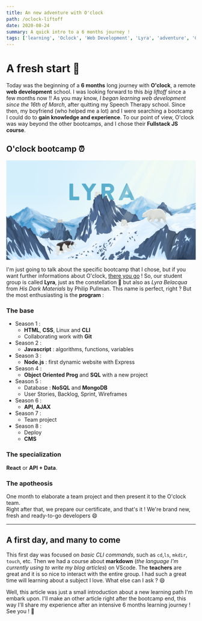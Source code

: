 ```yaml
---
title: An new adventure with O'clock
path: /oclock-liftoff
date: 2020-08-24
summary: A quick intro to a 6 months journey !
tags: ['learning', 'Oclock', 'Web Development', 'Lyra', 'adventure', 'CLI', 'markdown']
---
```


# A fresh start 🌱

Today was the beginning of a **6 months** long journey with **O'clock**, a remote **web development** school. I was looking forward to this *big liftoff* since a few months now !! As you may know, *I began learning web development since the 16th of March*, after quitting my Speech Therapy school. Since then, my boyfriend (who helped me a lot) and I were searching a bootcamp I could do to **gain knowledge and experience**. To our point of view, O'clock was way beyond the other bootcamps, and I chose their **Fullstack JS course**. 

## O'clock bootcamp ⏰

![Lyra JS](./images/07_1_oclock_article_picture.png)

I'm just going to talk about the specific bootcamp that I chose, but if you want further informations about O'clock, [there you go](https://oclock.io/) ! So, our student group is called **Lyra**, just as the constellation 💫 but also as *Lyra Belacqua* from *His Dark Materials* by Philip Pullman. This name is perfect, right ? But the most enthusiasting is the **program** : 

### The base

- Season 1 : 
  - **HTML**, **CSS**, Linux and **CLI**
  - Collaborating work with **Git**
- Season 2 : 
  - **Javascript** : algorithms, functions, variables
- Season 3 : 
  - **Node.js** : first dynamic website with Express
- Season 4 : 
  - **Object Oriented Prog** and **SQL** with a new project
- Season 5 : 
  - Database : **NoSQL** and **MongoDB**
  - User Stories, Backlog, Sprint, Wireframes
- Season 6 : 
  - **API**, **AJAX**
- Season 7 : 
  - Team project 
- Season 8 : 
  - Deploy
  - **CMS**

### The specialization

**React** or **API + Data**. 

### The apotheosis

One month to elaborate a team project and then present it to the O'clock team.  
Right after that, we prepare our certificate, and that's it ! We're brand new, fresh and ready-to-go developers 😄

---

## A first day, and many to come

This first day was focused on *basic CLI commands*, such as `cd`,`ls`, `mkdir`, `touch`, etc. Then we had a course about **markdown** (*the language I'm currently using to write my blog articles*) on VScode. The **teachers** are great and it is so nice to interact with the entire group. I had such a great time will learning about a subject I love. What else can I ask ? 😄

Well, this article was just a small introduction about a new learning path I'm embark upon. I'll make an other article right after the bootcamp end, this way I'll share my experience after an intensive 6 months learning journey ! See you ! 👋
